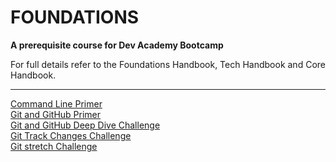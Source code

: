 # FOUNDATIONS

__A prerequisite course for Dev Academy Bootcamp__

For full details refer to the Foundations Handbook, Tech Handbook and Core Handbook.   


------------    

[Command Line Primer](/week-1/command-line/README.md)  
[Git and GitHub Primer](/week-1/git-and-github-intro/README.md)  
[Git and GitHub Deep Dive Challenge](week-1/git-and-github-intro/git-github-challenge.md)  
[Git Track Changes Challenge](week-1/git-and-github-intro/git-track-and-commit-challenge.md)  
[Git stretch Challenge](week-1/git-github-stretch/README.md)




